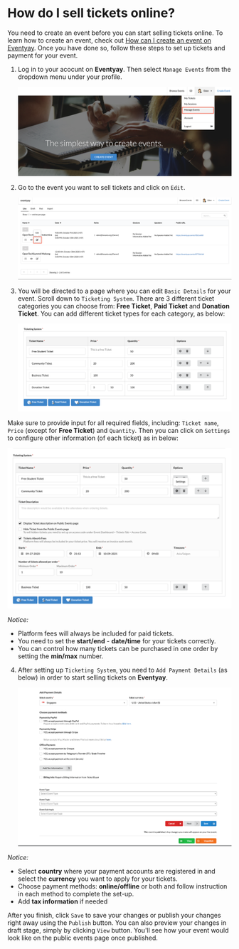 # How do I sell tickets online?

You need to create an event before you can start selling tickets online. To learn how to create an event, check out [How can I create an event on Eventyay](http://support.eventyay.com/event-setup/How-can-I-create-an-event.html). Once you have done so, follow these steps to set up tickets and payment for your event. 

1. Log in to your acocunt on **Eventyay**. Then select `Manage Events` from the dropdown menu under your profile. 





    ![Sell tickets online](../images/How-do-I-sell-tickets-online-1.png)

2. Go to the event you want to sell tickets and click on `Edit`.





    ![Sell tickets online](../images/How-do-I-sell-tickets-online-2.png)

3. You will be directed to a page where you can edit `Basic Details` for your event. Scroll down to `Ticketing System`. There are 3 different ticket categories you can choose from: **Free Ticket**, **Paid Ticket** and **Donation Ticket**. You can add different ticket types for each category, as below: 




    ![Sell tickets online](../images/How-do-I-sell-tickets-online-4.png)

Make sure to provide input for all required fields, including: `Ticket name`, `Price` (except for **Free Ticket**) and `Quantity`. Then you can click on `Settings` to configure other information (of each ticket) as in below: 

![Sell tickets online](../images/How-do-I-sell-tickets-online-5.png)

*Notice:* 

- Platform fees will always be included for paid tickets. 
- You need to set the **start/end** - **date/time** for your tickets correctly. 
- You can control how many tickets can be purchased in one order by setting the **min/max** number. 




4. After setting up `Ticketing System`, you need to `Add Payment Details` (as below) in order to start selling tickets on **Eventyay**. 




    ![Sell tickets online](../images/How-do-I-sell-tickets-online-6.png)

*Notice:* 
- Select **country** where your payment accounts are registered in and select the **currency** you want to apply for your tickets.
- Choose payment methods: **online/offline** or both and follow instruction in each method to complete the set-up.
- Add **tax information** if needed 

After you finish, click `Save` to save your changes or publish your changes right away using the `Publish` button. You can also preview your changes in draft stage, simply by clicking `View` button. You'll see how your event would look like on the public events page once published.
